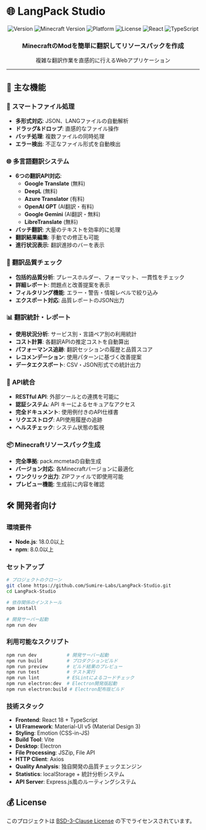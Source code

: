 # 🌐 LangPack Studio

<div align="center">
  <img src="https://img.shields.io/badge/Version-1.2.1--alpha-purple" alt="Version">
  <img src="https://img.shields.io/badge/Minecraft-1.21.4-green" alt="Minecraft Version">
  <img src="https://img.shields.io/badge/Platform-Windows%20%7C%20macOS%20%7C%20Linux-blue" alt="Platform">
  <img src="https://img.shields.io/badge/License-BSD--3--Clause-blue" alt="License">
  <img src="https://img.shields.io/badge/React-18-61DAFB" alt="React">
  <img src="https://img.shields.io/badge/TypeScript-5-3178C6" alt="TypeScript">
</div>

<div align="center">
  <h3>MinecraftのModを簡単に翻訳してリソースパックを作成</h3>
  <p>複雑な翻訳作業を直感的に行えるWebアプリケーション</p>
</div>

---

## 🚀 主な機能

### 📁 **スマートファイル処理**
- **多形式対応**: JSON、LANGファイルの自動解析
- **ドラッグ&ドロップ**: 直感的なファイル操作
- **バッチ処理**: 複数ファイルの同時処理
- **エラー検出**: 不正なファイル形式を自動検出

### 🌐 **多言語翻訳システム**
- **6つの翻訳API対応**:
  - **Google Translate** (無料)
  - **DeepL** (無料)
  - **Azure Translator** (有料)
  - **OpenAI GPT** (AI翻訳・有料)
  - **Google Gemini** (AI翻訳・無料)
  - **LibreTranslate** (無料)
- **バッチ翻訳**: 大量のテキストを効率的に処理
- **翻訳結果編集**: 手動での修正も可能
- **進行状況表示**: 翻訳進捗のバーを表示

### 🎯 **翻訳品質チェック**
- **包括的品質分析**: プレースホルダー、フォーマット、一貫性をチェック
- **詳細レポート**: 問題点と改善提案を表示
- **フィルタリング機能**: エラー・警告・情報レベルで絞り込み
- **エクスポート対応**: 品質レポートのJSON出力

### 📊 **翻訳統計・レポート**
- **使用状況分析**: サービス別・言語ペア別の利用統計
- **コスト計算**: 各翻訳APIの推定コストを自動算出
- **パフォーマンス追跡**: 翻訳セッションの履歴と品質スコア
- **レコメンデーション**: 使用パターンに基づく改善提案
- **データエクスポート**: CSV・JSON形式での統計出力

### 🔌 **API統合**
- **RESTful API**: 外部ツールとの連携を可能に
- **認証システム**: API キーによるセキュアなアクセス
- **完全ドキュメント**: 使用例付きのAPI仕様書
- **リクエストログ**: API使用履歴の追跡
- **ヘルスチェック**: システム状態の監視

### 📦 **Minecraftリソースパック生成**
- **完全準拠**: pack.mcmetaの自動生成
- **バージョン対応**: 各Minecraftバージョンに最適化
- **ワンクリック出力**: ZIPファイルで即使用可能
- **プレビュー機能**: 生成前に内容を確認

## 🛠️ 開発者向け

### 環境要件
- **Node.js**: 18.0.0以上
- **npm**: 8.0.0以上

### セットアップ
```bash
# プロジェクトのクローン
git clone https://github.com/Sumire-Labs/LangPack-Studio.git
cd LangPack-Studio

# 依存関係のインストール
npm install

# 開発サーバー起動
npm run dev
```

### 利用可能なスクリプト
```bash
npm run dev           # 開発サーバー起動
npm run build         # プロダクションビルド
npm run preview       # ビルド結果のプレビュー
npm run test          # テスト実行
npm run lint          # ESLintによるコードチェック
npm run electron:dev  # Electron開発版起動
npm run electron:build # Electron配布版ビルド
```

### 技術スタック
- **Frontend**: React 18 + TypeScript
- **UI Framework**: Material-UI v5 (Material Design 3)
- **Styling**: Emotion (CSS-in-JS)
- **Build Tool**: Vite
- **Desktop**: Electron
- **File Processing**: JSZip, File API
- **HTTP Client**: Axios
- **Quality Analysis**: 独自開発の品質チェックエンジン
- **Statistics**: localStorage + 統計分析システム
- **API Server**: Express.js風のルーティングシステム

## 💰 License

このプロジェクトは [BSD-3-Clause License](LICENSE.md) の下でライセンスされています。
